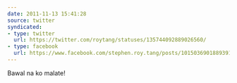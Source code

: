 ```yaml
---
date: 2011-11-13 15:41:28
source: twitter
syndicated:
- type: twitter
  url: https://twitter.com/roytang/statuses/135744092889026560/
- type: facebook
  url: https://www.facebook.com/stephen.roy.tang/posts/10150369018893912
---
```


Bawal na ko malate!